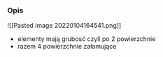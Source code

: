 ### Opis
![[Pasted image 20220104164541.png]]

- elementy mają grubosć czyli po 2 powierzchnie
- razem 4 powierzchnie załamujące